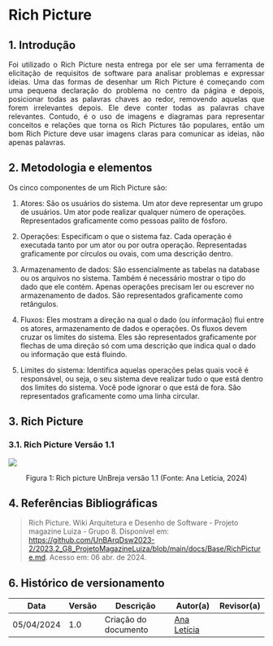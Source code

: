 # Rich Picture

## 1. Introdução

<p align="justify">
Foi utilizado o Rich Picture nesta entrega por ele ser uma ferramenta de elicitação de requisitos de software para analisar problemas e expressar ideias. Uma das formas de desenhar um Rich Picture é começando com uma pequena declaração do problema no centro da página e depois, posicionar todas as palavras chaves ao redor, removendo aquelas que forem irrelevantes depois. Ele deve conter todas as palavras chave relevantes. Contudo, é o uso de imagens e diagramas para representar conceitos e relações que torna os Rich Pictures tão populares, então um bom Rich Picture deve usar imagens claras para comunicar as ideias, não apenas palavras. 
</p>

## 2. Metodologia e elementos

<p align="justify">
Os cinco componentes de um Rich Picture são: 

1. Atores: São os  usuários do sistema. Um ator deve representar um grupo de usuários. Um ator pode realizar qualquer número de operações. Representados graficamente como pessoas palito de fósforo.

2. Operações: Especificam o que o sistema faz. Cada operação é executada tanto por um ator ou por outra operação. Representadas graficamente por círculos ou ovais, com uma descrição dentro.

3. Armazenamento de dados: São essencialmente as tabelas na database ou os arquivos no sistema. Também é necessário mostrar o tipo do dado que ele contém. Apenas operações precisam ler ou escrever no armazenamento de dados. São representados graficamente como retângulos. 

4. Fluxos: Eles mostram a direção na qual o dado (ou informação) flui entre os atores, armazenamento de dados e operações. Os fluxos devem cruzar os limites do sistema. Eles são representados graficamente por flechas de uma direção só com uma descrição que indica qual o dado ou informação que está fluindo. 

5. Limites do sistema: Identifica aquelas operações pelas quais você é responsável, ou seja, o seu sistema deve realizar tudo o que está dentro dos limites do sistema. Você pode ignorar o que está de fora. São representados graficamente como uma linha circular.

</p>

## 3. Rich Picture

### 3.1. Rich Picture Versão 1.1
 <img src="https://raw.githubusercontent.com/UnBArqDsw2024-1/2024.1_G8_UnBreja/gh-pages/docs/assets/rp.jpeg">
 
 <div style="text-align: center">
<p>Figura 1: Rich picture UnBreja versão 1.1 (Fonte: Ana Letícia, 2024)</p>
</div>

## 4. Referências Bibliográficas

> Rich Picture. Wiki Arquitetura e Desenho de Software - Projeto magazine Luiza - Grupo 8. Disponível em: <https://github.com/UnBArqDsw2023-2/2023.2_G8_ProjetoMagazineLuiza/blob/main/docs/Base/RichPicture.md>. Acesso em: 06 abr. de 2024.

## 6. Histórico de versionamento

|    Data    | Versão |      Descrição       |                   Autor(a)                    |                   Revisor(a)                    |
| ---------- | ------ | -------------------- | --------------------------------------------- | ----------------------------------------------- |
| 05/04/2024 |  1.0   | Criação do documento | [Ana Letícia](https://github.com/analeticiaa) |  |
